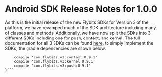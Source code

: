 # Android SDK Release Notes for 1.0.0

As this is the initial release of the new Flybits SDKs for Version 3 of the platform, we have revamped much of the SDK architecture including many of classes and methods. Additionally, we have now split the SDKs into 3 different SDKs including one for push, context, and kernel. The full documentation for all 3 SDKs can be found [here](https://devportal.flybits.com/documentation), to simply implement the SDKs, the gradle dependencies are shown below.

```dependencies {
	compile 'com.flybits.v3:context:0.9.1'
	compile 'com.flybits.v3:kernel:0.9.1'
	compile 'com.flybits.v3:push:0.9.1'
}```
